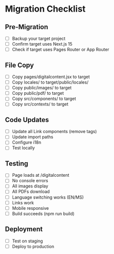 ﻿# Migration Checklist

## Pre-Migration
- [ ] Backup your target project
- [ ] Confirm target uses Next.js 15
- [ ] Check if target uses Pages Router or App Router

## File Copy
- [ ] Copy pages/digitalcontent.jsx to target
- [ ] Copy locales/ to target/public/locales/
- [ ] Copy public/images/ to target
- [ ] Copy public/pdf/ to target
- [ ] Copy src/components/ to target
- [ ] Copy src/contexts/ to target

## Code Updates
- [ ] Update all Link components (remove <a> tags)
- [ ] Update import paths
- [ ] Configure i18n
- [ ] Test locally

## Testing
- [ ] Page loads at /digitalcontent
- [ ] No console errors
- [ ] All images display
- [ ] All PDFs download
- [ ] Language switching works (EN/MS)
- [ ] Links work
- [ ] Mobile responsive
- [ ] Build succeeds (npm run build)

## Deployment
- [ ] Test on staging
- [ ] Deploy to production

